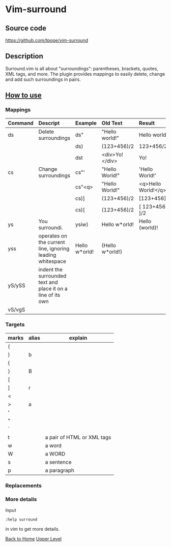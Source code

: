 # Vim-surround
## Source code
https://github.com/tpope/vim-surround
## Description
Surround.vim is all about "surroundings": parentheses, brackets, quotes, XML tags, and more. The plugin provides mappings to easily delete, change and add such surroundings in pairs.
## [How to use](https://github.com/tpope/vim-surround)

### Mappings

|Command|Descript|Example|Old Text|Result|
|:------|:-------|:------|:-------|:-----|
|ds|Delete surroundings|ds"|"Hello world!"|Hello world!|
|  |                   |ds)|(123+456)/2|123+456/2|
|  |                   |dst|\<div\>Yo!\</div\>|Yo!|
|cs|Change surroundings|cs"'|"Hello World!"|'Hello World!'|
|  |                   |cs"\<q\>|"Hello World!"|\<q\>Hello World!\</q\>|
|  |                   |cs)]|(123+456)/2|[123+456]/2|
|  |                   |cs)[|(123+456)/2|[ 123+456 ]/2|
|ys|You surroundi.|ysiw)|Hello w\*orld!|Hello (world)!|
|yss|operates on the current line, ignoring leading whitespace|    Hello w\*orld!|    {Hello w\*orld!}
|yS/ySS|indent the surrounded text and place it on a line of its own|
|vS/vgS|

### Targets

|marks|alias|explain|
|-----|-----|-------|
|(|
|)|b|
|{|
|}|B|
|[|
|]|r
|<|
|>|a|
|'|
|"|
|\`|
|t| |a pair of HTML or XML tags|
|w| |a word|
|W| |a WORD|
|s| |a sentence|
|p| |a paragraph|

### Replacements

### More details
Input 
````
:help surround
````
in vim to get more details.

[Back to Home](https://husthed.github.io) [Upper Level](/Vim/vim)
